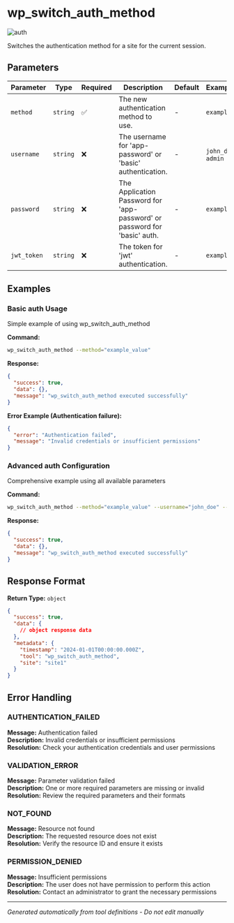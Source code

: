 # wp_switch_auth_method

![auth](https://img.shields.io/badge/category-auth-darkblue)

Switches the authentication method for a site for the current session.

## Parameters

| Parameter | Type | Required | Description | Default | Examples |
|-----------|------|----------|-------------|---------|----------|
| `method` | `string` | ✅ | The new authentication method to use. | - | `example` |
| `username` | `string` | ❌ | The username for 'app-password' or 'basic' authentication. | - | `john_doe`, `admin` |
| `password` | `string` | ❌ | The Application Password for 'app-password' or password for 'basic' auth. | - | `example` |
| `jwt_token` | `string` | ❌ | The token for 'jwt' authentication. | - | `example` |

## Examples

### Basic auth Usage

Simple example of using wp_switch_auth_method

**Command:**

```bash
wp_switch_auth_method --method="example_value"
```

**Response:**

```json
{
  "success": true,
  "data": {},
  "message": "wp_switch_auth_method executed successfully"
}
```

**Error Example (Authentication failure):**

```json
{
  "error": "Authentication failed",
  "message": "Invalid credentials or insufficient permissions"
}
```

### Advanced auth Configuration

Comprehensive example using all available parameters

**Command:**

```bash
wp_switch_auth_method --method="example_value" --username="john_doe" --password="example_value" --jwt_token="example_value"
```

**Response:**

```json
{
  "success": true,
  "data": {},
  "message": "wp_switch_auth_method executed successfully"
}
```

## Response Format

**Return Type:** `object`

```json
{
  "success": true,
  "data": {
    // object response data
  },
  "metadata": {
    "timestamp": "2024-01-01T00:00:00.000Z",
    "tool": "wp_switch_auth_method",
    "site": "site1"
  }
}
```

## Error Handling

### AUTHENTICATION_FAILED

**Message:** Authentication failed  
**Description:** Invalid credentials or insufficient permissions  
**Resolution:** Check your authentication credentials and user permissions

### VALIDATION_ERROR

**Message:** Parameter validation failed  
**Description:** One or more required parameters are missing or invalid  
**Resolution:** Review the required parameters and their formats

### NOT_FOUND

**Message:** Resource not found  
**Description:** The requested resource does not exist  
**Resolution:** Verify the resource ID and ensure it exists

### PERMISSION_DENIED

**Message:** Insufficient permissions  
**Description:** The user does not have permission to perform this action  
**Resolution:** Contact an administrator to grant the necessary permissions

---

*Generated automatically from tool definitions - Do not edit manually*
